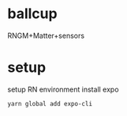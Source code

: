 # ballcup
RNGM+Matter+sensors

# setup
setup RN environment
install expo

```
yarn global add expo-cli
```
